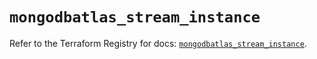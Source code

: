 # `mongodbatlas_stream_instance`

Refer to the Terraform Registry for docs: [`mongodbatlas_stream_instance`](https://registry.terraform.io/providers/mongodb/mongodbatlas/1.16.1/docs/resources/stream_instance).
